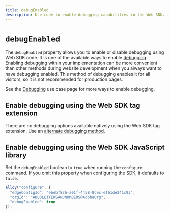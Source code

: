 ```yaml
---
title: debugEnabled
description: Use code to enable debugging capabilities in the Web SDK.
---
```

# `debugEnabled`

The `debugEnabled` property allows you to enable or disable debugging using Web SDK code. It is one of the available ways to enable [debugging](../../use-cases/debugging.md). Enabling debugging within your implementation can be more convenient than other methods during website development when you always want to have debugging enabled. This method of debugging enables it for all visitors, so it is not recommended for production pages.

See the [Debugging](../../use-cases/debugging.md) use case page for more ways to enable debugging.

## Enable debugging using the Web SDK tag extension

There are no debugging options available natively using the Web SDK tag extension. Use an [alternate debugging method](../../use-cases/debugging.md).

## Enable debugging using the Web SDK JavaScript library

Set the `debugEnabled` boolean to `true` when running the `configure` command. If you omit this property when configuring the SDK, it defaults to `false`.

```js
alloy("configure", {
  "edgeConfigId": "ebebf826-a01f-4458-8cec-ef61de241c93",
  "orgId": "ADB3LETTERSANDNUMBERS@AdobeOrg",
  "debugEnabled": true
});
```
